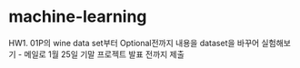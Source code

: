 # machine-learning

HW1. 01P의 wine data set부터 Optional전까지 내용을 dataset을 바꾸어 실험해보기 - 메일로 1월 25일 기말 프로젝트 발표 전까지 제출
